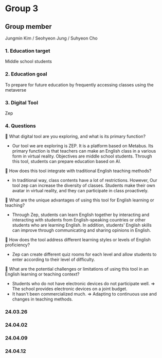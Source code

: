 # Group 3
## Group member 
Jungmin Kim / Seohyeon Jung / Suhyeon Cho
### 1. Education target 
Middle school students
### 2. Education goal 
To prepare for future education by frequently accessing classes using the metaverse
### 3. Digital Tool 
Zep
### 4. Questions 
📍 What digital tool are you exploring, and what is its primary function?
 - Our tool we are exploring is ZEP. It is a platform based on Metabus. Its primary function is that teachers can make an English class in a various form in virtual reality. Objectives are middle school students. Through this tool, students can prepare education based on AI.

📍 How does this tool integrate with traditional English teaching methods?
 - In traditional way, class contents have a lot of restrictions. However, Our tool zep can increase the diversity of classes. Students make their own avatar in virtual reality, and they can participate in class proactively. 

📍 What are the unique advantages of using this tool for English learning or teaching?
 - Through Zep, students can learn English together by interacting and interacting with students from English-speaking countries or other students who are learning English. In addition, students' English skills can improve through communicating and sharing opinions in English.

📍 How does the tool address different learning styles or levels of English proficiency?
 - Zep can create different quiz rooms for each level and allow students to enter according to their level of difficulty. 

📍 What are the potential challenges or limitations of using this tool in an English learning or teaching context?
 - Students who do not have electronic devices do not participate well. => The school provides electronic devices on a joint budget. 
 - It hasn't been commercialized much. => Adapting to continuous use and changes in teaching methods.

### 24.03.26
### 24.04.02
### 24.04.09
### 24.04.12
